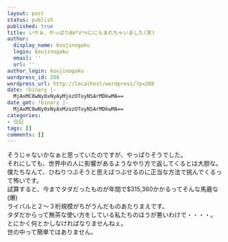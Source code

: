 ```yaml
---
layout: post
status: publish
published: true
title: いやぁ、やっぱりAm*z*nににらまれちゃいました(笑)
author:
  display_name: koujinogaku
  login: koujinogaku
  email: ''
  url: ''
author_login: koujinogaku
wordpress_id: 288
wordpress_url: http://localhost/wordpress/?p=288
date: !binary |-
  MjAxMC0wNy0xNyAyMjozOToyNSArMDkwMA==
date_gmt: !binary |-
  MjAxMC0wNy0xNyAxMzozOToyNSArMDkwMA==
categories:
- 日記
tags: []
comments: []
---
```

<p>そうじゃないかなぁと思っていたのですが、やっぱりそうでした。<br />
それにしても、世界中の人に影響があるようなやり方で返してくるとは大胆な。<br />
僕たちなんて、ひねりつぶそうと思えばつぶせるのに正当な方法で挑んでくるって怖いです。<br />
試算すると、今までタダだったものが年間で$315,360かかるってそんな馬鹿な(爆)<br />
ライバルと２～３桁規模がちがうんだものあたりまえです。<br />
タダだからって無茶な使い方をしている私たちのほうが悪いわけで・・・・。<br />
とにかく何とかしなければなりませんねぇ。<br />
世の中って簡単ではありません。</p>
